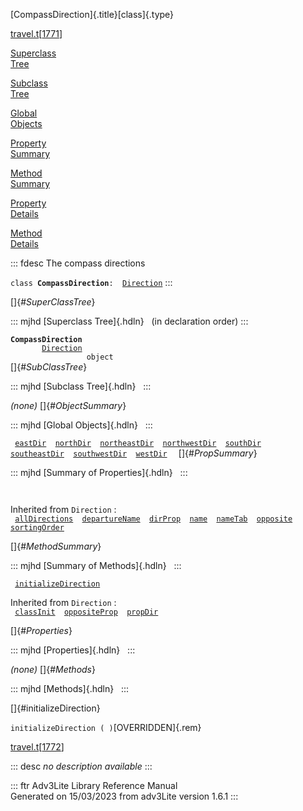 [CompassDirection]{.title}[class]{.type}

[travel.t](../file/travel.t.html)\[[1771](../source/travel.t.html#1771)\]

[Superclass\
Tree](#_SuperClassTree_)

[Subclass\
Tree](#_SubClassTree_)

[Global\
Objects](#_ObjectSummary_)

[Property\
Summary](#_PropSummary_)

[Method\
Summary](#_MethodSummary_)

[Property\
Details](#_Properties_)

[Method\
Details](#_Methods_)

::: fdesc
The compass directions

`class `**`CompassDirection`**` :   `[`Direction`](../object/Direction.html)
:::

[]{#_SuperClassTree_}

::: mjhd
[Superclass Tree]{.hdln}   (in declaration order)
:::

**`CompassDirection`**\
`         `[`Direction`](../object/Direction.html)\
`                 object`\
[]{#_SubClassTree_}

::: mjhd
[Subclass Tree]{.hdln}  
:::

*(none)* []{#_ObjectSummary_}

::: mjhd
[Global Objects]{.hdln}  
:::

` `[`eastDir`](../object/eastDir.html)`  `[`northDir`](../object/northDir.html)`  `[`northeastDir`](../object/northeastDir.html)`  `[`northwestDir`](../object/northwestDir.html)`  `[`southDir`](../object/southDir.html)`  `[`southeastDir`](../object/southeastDir.html)`  `[`southwestDir`](../object/southwestDir.html)`  `[`westDir`](../object/westDir.html)`  `
[]{#_PropSummary_}

::: mjhd
[Summary of Properties]{.hdln}  
:::

` `

Inherited from `Direction` :\
` `[`allDirections`](../object/Direction.html#allDirections)`  `[`departureName`](../object/Direction.html#departureName)`  `[`dirProp`](../object/Direction.html#dirProp)`  `[`name`](../object/Direction.html#name)`  `[`nameTab`](../object/Direction.html#nameTab)`  `[`opposite`](../object/Direction.html#opposite)`  `[`sortingOrder`](../object/Direction.html#sortingOrder)`  `

[]{#_MethodSummary_}

::: mjhd
[Summary of Methods]{.hdln}  
:::

` `[`initializeDirection`](#initializeDirection)`  `

Inherited from `Direction` :\
` `[`classInit`](../object/Direction.html#classInit)`  `[`oppositeProp`](../object/Direction.html#oppositeProp)`  `[`propDir`](../object/Direction.html#propDir)`  `

[]{#_Properties_}

::: mjhd
[Properties]{.hdln}  
:::

*(none)* []{#_Methods_}

::: mjhd
[Methods]{.hdln}  
:::

[]{#initializeDirection}

`initializeDirection ( )`[OVERRIDDEN]{.rem}

[travel.t](../file/travel.t.html)\[[1772](../source/travel.t.html#1772)\]

::: desc
*no description available*
:::

::: ftr
Adv3Lite Library Reference Manual\
Generated on 15/03/2023 from adv3Lite version 1.6.1
:::
